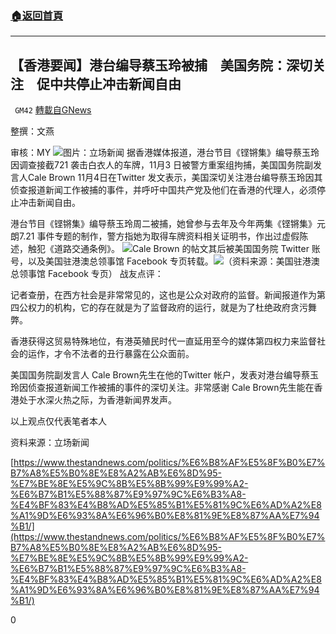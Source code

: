 ###  [:house:返回首頁](https://github.com/ourhimalayas/txt)
---

## 【香港要闻】港台编导蔡玉玲被捕　美国务院：深切关注　促中共停止冲击新闻自由
` GM42` [轉載自GNews](https://gnews.org/zh-hans/531600/)

整撰：文燕

审核：MY
![]()![](https://gnews-media-offload.s3.amazonaws.com/wp-content/uploads/2020/11/06013916/Brightness_Contrast201_ov1KR_1200x0.png)图片：立场新闻
据香港媒体报道，港台节目《铿锵集》编导蔡玉玲因调查接截721 袭击白衣人的车牌，11月3 日被警方重案组拘捕，美国国务院副发言人Cale Brown 11月4日在Twitter 发文表示，美国深切关注港台编导蔡玉玲因其侦查报道新闻工作被捕的事件，并呼吁中国共产党及他们在香港的代理人，必须停止冲击新闻自由。

港台节目《铿锵集》编导蔡玉玲周二被捕，她曾参与去年及今年两集《铿锵集》元朗7.21 事件专题的制作，警方指她为取得车牌资料相关证明书，作出过虚假陈述，触犯《道路交通条例》。
![]()![](https://gnews-media-offload.s3.amazonaws.com/wp-content/uploads/2020/11/06013909/%E5%B1%8F%E5%B9%95%E6%88%AA%E5%9B%BE-2020-11-06-143857.png)Cale Brown 的帖文其后被美国国务院 Twitter 账号，以及美国驻港澳总领事馆 Facebook 专页转载。![]()![](https://gnews-media-offload.s3.amazonaws.com/wp-content/uploads/2020/11/06013924/%E5%B1%8F%E5%B9%95%E6%88%AA%E5%9B%BE-2020-11-06-143729.png)（资料来源：美国驻港澳总领事馆 Facebook 专页）
战友点评：

记者查册，在西方社会是非常常见的，这也是公众对政府的监督。新闻报道作为第四公权力的机构，它的存在就是为了监督政府的运行，就是为了杜绝政府贪污舞弊。

香港获得这贸易特殊地位，有港英殖民时代一直延用至今的媒体第四权力来监督社会的运作，才令不法者的丑行暴露在公众面前。

美国国务院副发言人 Cale Brown先生在他的Twitter 帐户，发表对港台编导蔡玉玲因侦查报道新闻工作被捕的事件的深切关注。非常感谢 Cale Brown先生能在香港处于水深火热之际，为香港新闻界发声。

以上观点仅代表笔者本人

资料来源：立场新闻

[https://www.thestandnews.com/politics/%E6%B8%AF%E5%8F%B0%E7%B7%A8%E5%B0%8E%E8%A2%AB%E6%8D%95-%E7%BE%8E%E5%9C%8B%E5%8B%99%E9%99%A2-%E6%B7%B1%E5%88%87%E9%97%9C%E6%B3%A8-%E4%BF%83%E4%B8%AD%E5%85%B1%E5%81%9C%E6%AD%A2%E8%A1%9D%E6%93%8A%E6%96%B0%E8%81%9E%E8%87%AA%E7%94%B1/](https://www.thestandnews.com/politics/%E6%B8%AF%E5%8F%B0%E7%B7%A8%E5%B0%8E%E8%A2%AB%E6%8D%95-%E7%BE%8E%E5%9C%8B%E5%8B%99%E9%99%A2-%E6%B7%B1%E5%88%87%E9%97%9C%E6%B3%A8-%E4%BF%83%E4%B8%AD%E5%85%B1%E5%81%9C%E6%AD%A2%E8%A1%9D%E6%93%8A%E6%96%B0%E8%81%9E%E8%87%AA%E7%94%B1/)

0
